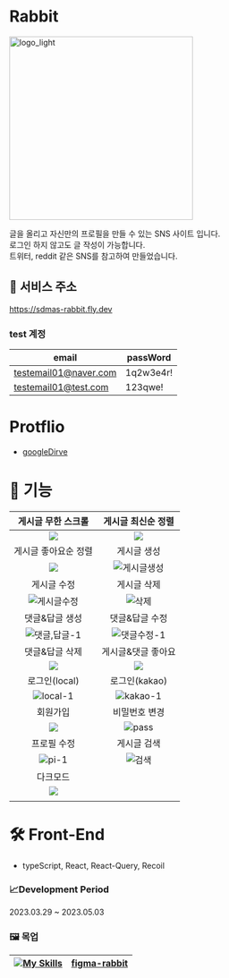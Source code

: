 # Rabbit

<img width="328" alt="logo_light" src="https://user-images.githubusercontent.com/105098581/235834084-71f07345-3396-445c-82ab-7c9f88ce0f5e.png">  

글을 올리고 자신만의 프로필을 만들 수 있는 SNS 사이트 입니다.   
로그인 하지 않고도 글 작성이 가능합니다.  
트위터, reddit 같은 SNS를 참고하여 만들었습니다.

## 💫 서비스 주소
https://sdmas-rabbit.fly.dev 


### test 계정
| email                 | passWord  |
| --------------------- | --------- |
| testemail01@naver.com | 1q2w3e4r! |
| testemail01@test.com  | 123qwe!   |

# Protflio
- [googleDirve](https://drive.google.com/file/d/1jb7t18hgKlEVAN2PKNw9Jixh079meQMA/view?usp=sharing)

# 🌟 기능

|                                                   게시글 무한 스크롤                                                   |                                                  게시글 최신순 정렬                                                   |
| :--------------------------------------------------------------------------------------------------------------------: | :-------------------------------------------------------------------------------------------------------------------: |
|      ![](https://user-images.githubusercontent.com/105098581/235679195-eb821f04-584a-43e4-bfd4-cb6e3acbba3b.gif)       |      ![](https://user-images.githubusercontent.com/105098581/235680606-346e4323-09f9-4d93-8e81-9758c14ac812.gif)      |
|                                                  게시글 좋아요순 정렬                                                  |                                                      게시글 생성                                                      |
|      ![](https://user-images.githubusercontent.com/105098581/235828578-b4d8d3a5-cbc3-45c7-ada8-82a0ad89c227.gif)       | ![게시글생성](https://user-images.githubusercontent.com/105098581/235828838-9faba980-bb3d-4d79-983d-3d898049e203.gif) |
|                                                      게시글 수정                                                       |                                                      게시글 삭제                                                      |
| ![게시글수정](https://user-images.githubusercontent.com/105098581/235828988-efd13fb8-3345-4e91-8df0-1ab828da4ecf.gif)  |    ![삭제](https://user-images.githubusercontent.com/105098581/235829138-0f07fd3a-da4d-4081-80bf-d87be5ebfb8c.gif)    |
|                                                     댓글&답글 생성                                                     |                                                    댓글&답글 수정                                                     |
| ![댓글,답글-1](https://user-images.githubusercontent.com/105098581/235829335-86f762fe-3971-414a-a962-4e1ee663c6b3.gif) | ![댓글수정-1](https://user-images.githubusercontent.com/105098581/235829643-bdb6b4aa-cb1c-4b78-a869-fb870a82adb4.gif) |
|                                                     댓글&답글 삭제                                                     |                                                  게시글&댓글 좋아요                                                   |
|      ![](https://user-images.githubusercontent.com/105098581/235829787-878a81f6-8ad5-4e7f-a63c-465923f24089.gif)       |      ![](https://user-images.githubusercontent.com/105098581/235829948-3f0d3df1-b645-47c5-8fff-83a28c618ce3.gif)      |
|                                                     로그인(local)                                                      |                                                     로그인(kakao)                                                     |
|   ![local-1](https://user-images.githubusercontent.com/105098581/235830903-594aa54e-8abf-4d6f-a811-e1297561781d.gif)   |  ![kakao-1](https://user-images.githubusercontent.com/105098581/235830898-c1d77bd3-fb96-436c-b7d2-73c3b30e7fcd.gif)   |
|                                                        회원가입                                                        |                                                     비밀번호 변경                                                     |
|      ![](https://user-images.githubusercontent.com/105098581/235831488-91133916-1b69-4983-82ed-260de9971d02.gif)       |    ![pass](https://user-images.githubusercontent.com/105098581/235831633-79badfc7-f23b-48f9-90c9-df8db940efaf.gif)    |
|                                                      프로필 수정                                                       |                                                      게시글 검색                                                      |
|    ![pi-1](https://user-images.githubusercontent.com/105098581/235831772-3578b9b3-ff58-4b52-b923-43e681dc89df.gif)     |    ![검색](https://user-images.githubusercontent.com/105098581/235831928-76dd9b9d-eda4-4a0b-b224-c7fc2fca091a.gif)    |
|                                                        다크모드                                                        |                                                                                                                       |
|      ![](https://user-images.githubusercontent.com/105098581/235830126-7892efb7-62a6-4d56-9a3b-017660a8d663.gif)       |
|                                                                                                                        |


# 🛠️ Front-End

- typeScript, React, React-Query, Recoil

### 📈Development Period

2023.03.29 ~ 2023.05.03

### 🖼️ 목업

| [![My Skills](https://skillicons.dev/icons?i=figma&theme=light)](https://skillicons.dev) | [figma-rabbit](https://www.figma.com/file/VdqnJ2uhOuZA9jhywhxCsX/Like-Reddit?node-id=8-70&t=WSYYUJuWCmMMVJgE-0) |
| ---------------------------------------------------------------------------------------- | --------------------------------------------------------------------------------------------------------------- |
